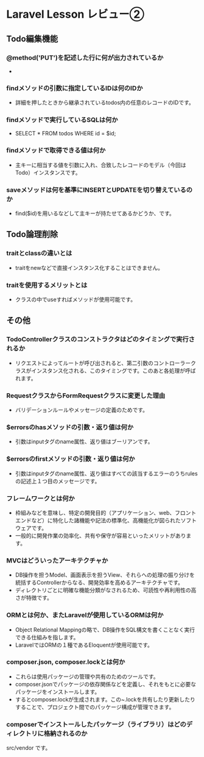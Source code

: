 # Laravel Lesson レビュー②

## Todo編集機能

### @method('PUT')を記述した行に何が出力されているか
- <input type="hidden" name="_method" value="PUT">
### findメソッドの引数に指定しているIDは何のIDか
- 詳細を押したときから継承されているtodos内の任意のレコードのIDです。
### findメソッドで実行しているSQLは何か
- SELECT * FROM todos WHERE id = $id;
### findメソッドで取得できる値は何か
- 主キーに相当する値を引数に入れ、合致したレコードのモデル（今回はTodo）インスタンスです。
### saveメソッドは何を基準にINSERTとUPDATEを切り替えているのか
- find($id)を用いるなどして主キーが持たせてあるかどうか、です。
## Todo論理削除

### traitとclassの違いとは
- traitをnewなどで直接インスタンス化することはできません。
### traitを使用するメリットとは
- クラスの中でuseすればメソッドが使用可能です。
## その他

### TodoControllerクラスのコンストラクタはどのタイミングで実行されるか
- リクエストによってルートが呼び出されると、第二引数のコントローラークラスがインスタンス化される、このタイミングです。このあと各処理が呼ばれます。
### RequestクラスからFormRequestクラスに変更した理由
- バリデーションルールやメッセージの定義のためです。
### $errorsのhasメソッドの引数・返り値は何か
- 引数はinputタグのname属性、返り値はブーリアンです。
### $errorsのfirstメソッドの引数・返り値は何か
- 引数はinputタグのname属性、返り値はすべての該当するエラーのうちrulesの記述上１つ目のメッセージです。
### フレームワークとは何か
- 枠組みなどを意味し、特定の開発目的（アプリケーション、web、フロントエンドなど）に特化した諸機能や記法の標準化、高機能化が図られたソフトウェアです。
- 一般的に開発作業の効率化、共有や保守が容易といったメリットがあります。
### MVCはどういったアーキテクチャか
- DB操作を担うModel、画面表示を担うView、それらへの処理の振り分けを統括するControllerからなる、開発効率を高めるアーキテクチャです。
- ディレクトリごとに明確な機能分類がなされるため、可読性や再利用性の高さが特徴です。
### ORMとは何か、またLaravelが使用しているORMは何か
- Object Relational Mappingの略で、DB操作をSQL構文を書くことなく実行できる仕組みを指します。
- LaravelではORMの１種であるEloquentが使用可能です。
### composer.json, composer.lockとは何か
- これらは使用パッケージの管理や共有のためのツールです。
- composer.jsonでパッケージの依存関係などを定義し、それをもとに必要なパッケージをインストールします。
- するとcomposer.lockが生成されます。この~.lockを共有したり更新したりすることで、プロジェクト間でのパッケージ構成が管理できます。
### composerでインストールしたパッケージ（ライブラリ）はどのディレクトリに格納されるのか
src/vendor です。